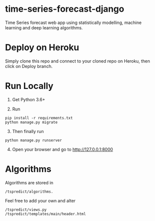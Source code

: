 # time-series-forecast-django
Time Series forecast web app using statistically modelling, machine learning and deep learning algorithms.

# Deploy on Heroku
Simply clone this repo and connect to your cloned repo on Heroku, then click on Deploy branch.

# Run Locally
1. Get Python 3.6+

2. Run
```
pip install -r requirements.txt
python manage.py migrate
```

3. Then finally run
```
python manage.py runserver
```

4. Open your browser and go to http://127.0.0.1:8000

# Algorithms
Algorithms are stored in 
```
/tspredict/algorithms.
```

Feel free to add your own and alter 
```
/tspredict/views.py
/tspredict/templates/main/header.html
```
